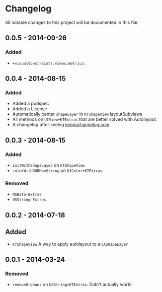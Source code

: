 # Changelog

All notable changes to this project will be documented in this file.

## 0.0.5 - 2014-09-26

### Added

- `+visualConstraints:views:metrics:`

## 0.0.4 - 2014-08-15

### Added

- Added a podspec
- Added a License
- Automatically center `shapeLayer` in `KTShapeView` layoutSubviews.
- All methods on `UIView+KTExtras` that are better solved with Autolayout.
- A changelog after seeing [keepachangelog.com](http://keepachangelog.com/)

## 0.0.3 - 2014-08-15

### Added

- `initWithShapeLayer` on `KTShapeView`
- `colorWithRGBHexString` on `UIColor+KTExtras`

### Removed

- `NSData-Extras`
- `NSString-Extras`

## 0.0.2 - 2014-07-18

## Added

- `KTShapeView` A way to apply autolayout to a `CAShapeLayer`

## 0.0.1 - 2014-03-24

### Removed

- `removeOrphans` on `NSString+KTExtras`. Didn't actually work!

